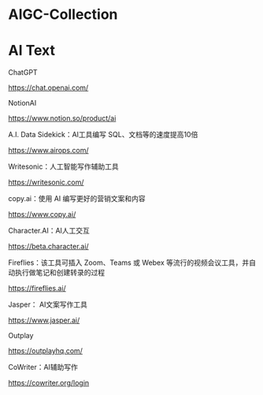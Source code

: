# AIGC-Collection

# AI Text

ChatGPT 

https://chat.openai.com/

NotionAI 

https://www.notion.so/product/ai

A.I. Data Sidekick：AI工具编写 SQL、文档等的速度提高10倍

https://www.airops.com/

Writesonic：人工智能写作辅助工具

https://writesonic.com/

copy.ai：使用 AI 编写更好的营销文案和内容

https://www.copy.ai/

Character.AI：AI人工交互

https://beta.character.ai/

Fireflies：该工具可插入 Zoom、Teams 或 Webex 等流行的视频会议工具，并自动执行做笔记和创建转录的过程

https://fireflies.ai/

Jasper： AI文案写作工具

https://www.jasper.ai/

Outplay 

https://outplayhq.com/

CoWriter：AI辅助写作

https://cowriter.org/login
